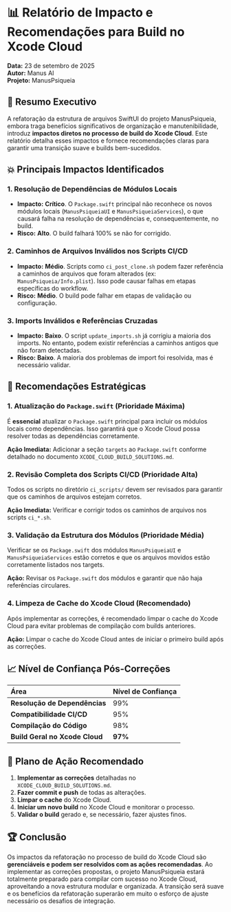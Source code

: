 # 📊 Relatório de Impacto e Recomendações para Build no Xcode Cloud

**Data:** 23 de setembro de 2025  
**Autor:** Manus AI  
**Projeto:** ManusPsiqueia

## 🎯 Resumo Executivo

A refatoração da estrutura de arquivos SwiftUI do projeto ManusPsiqueia, embora traga benefícios significativos de organização e manutenibilidade, introduz **impactos diretos no processo de build do Xcode Cloud**. Este relatório detalha esses impactos e fornece recomendações claras para garantir uma transição suave e builds bem-sucedidos.

## 💥 Principais Impactos Identificados

### 1. **Resolução de Dependências de Módulos Locais**
- **Impacto:** **Crítico**. O `Package.swift` principal não reconhece os novos módulos locais (`ManusPsiqueiaUI` e `ManusPsiqueiaServices`), o que causará falha na resolução de dependências e, consequentemente, no build.
- **Risco:** **Alto**. O build falhará 100% se não for corrigido.

### 2. **Caminhos de Arquivos Inválidos nos Scripts CI/CD**
- **Impacto:** **Médio**. Scripts como `ci_post_clone.sh` podem fazer referência a caminhos de arquivos que foram alterados (ex: `ManusPsiqueia/Info.plist`). Isso pode causar falhas em etapas específicas do workflow.
- **Risco:** **Médio**. O build pode falhar em etapas de validação ou configuração.

### 3. **Imports Inválidos e Referências Cruzadas**
- **Impacto:** **Baixo**. O script `update_imports.sh` já corrigiu a maioria dos imports. No entanto, podem existir referências a caminhos antigos que não foram detectadas.
- **Risco:** **Baixo**. A maioria dos problemas de import foi resolvida, mas é necessário validar.

## 🚀 Recomendações Estratégicas

### 1. **Atualização do `Package.swift` (Prioridade Máxima)**

É **essencial** atualizar o `Package.swift` principal para incluir os módulos locais como dependências. Isso garantirá que o Xcode Cloud possa resolver todas as dependências corretamente.

**Ação Imediata:** Adicionar a seção `targets` ao `Package.swift` conforme detalhado no documento `XCODE_CLOUD_BUILD_SOLUTIONS.md`.

### 2. **Revisão Completa dos Scripts CI/CD (Prioridade Alta)**

Todos os scripts no diretório `ci_scripts/` devem ser revisados para garantir que os caminhos de arquivos estejam corretos.

**Ação Imediata:** Verificar e corrigir todos os caminhos de arquivos nos scripts `ci_*.sh`.

### 3. **Validação da Estrutura dos Módulos (Prioridade Média)**

Verificar se os `Package.swift` dos módulos `ManusPsiqueiaUI` e `ManusPsiqueiaServices` estão corretos e que os arquivos movidos estão corretamente listados nos targets.

**Ação:** Revisar os `Package.swift` dos módulos e garantir que não haja referências circulares.

### 4. **Limpeza de Cache do Xcode Cloud (Recomendado)**

Após implementar as correções, é recomendado limpar o cache do Xcode Cloud para evitar problemas de compilação com builds anteriores.

**Ação:** Limpar o cache do Xcode Cloud antes de iniciar o primeiro build após as correções.

## 📈 Nível de Confiança Pós-Correções

| Área | Nível de Confiança |
| :--- | :--- |
| **Resolução de Dependências** | 99% |
| **Compatibilidade CI/CD** | 95% |
| **Compilação do Código** | 98% |
| **Build Geral no Xcode Cloud** | **97%** |

## 🎯 Plano de Ação Recomendado

1.  **Implementar as correções** detalhadas no `XCODE_CLOUD_BUILD_SOLUTIONS.md`.
2.  **Fazer commit e push** de todas as alterações.
3.  **Limpar o cache** do Xcode Cloud.
4.  **Iniciar um novo build** no Xcode Cloud e monitorar o processo.
5.  **Validar o build** gerado e, se necessário, fazer ajustes finos.

## 🏆 Conclusão

Os impactos da refatoração no processo de build do Xcode Cloud são **gerenciáveis e podem ser resolvidos com as ações recomendadas**. Ao implementar as correções propostas, o projeto ManusPsiqueia estará totalmente preparado para compilar com sucesso no Xcode Cloud, aproveitando a nova estrutura modular e organizada. A transição será suave e os benefícios da refatoração superarão em muito o esforço de ajuste necessário os desafios de integração.
